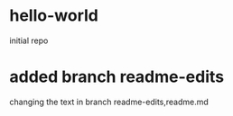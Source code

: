 # hello-world
initial repo
# added branch readme-edits
changing the text in branch readme-edits,readme.md
